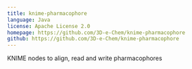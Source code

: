 ```yaml
---
title: knime-pharmacophore
language: Java
license: Apache License 2.0
homepage: https://github.com/3D-e-Chem/knime-pharmacophore
github: https://github.com/3D-e-Chem/knime-pharmacophore
---
```

KNIME nodes to align, read and write pharmacophores 
